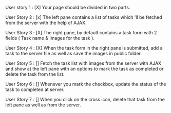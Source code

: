User story 1 : [X] 
    Your page should be divided in two parts.

User Story 2 : [x]
    The left pane contains a list of tasks which 'll be fetched from the server with the help of AJAX.

User Story 3 : [X]
    The right pane, by default contains a task form with 2 fields ( Task name & Images for the task ).

User Story 4 : [X] 
    When the task form in the right pane is submitted, add a task to the server file as well as save the images in public folder.

User Story 5 : [] 
    Fetch the task list with images from the server with AJAX and show at the left pane with an options to mark the task as completed or delete the task from the list.

User Story 6 : [] 
    Whenever you mark the checkbox, update the status of the task to completed at server.

User Story 7 : []
    When you click on the cross icon, delete that task from the left pane as well as from the server.
